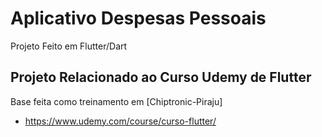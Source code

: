# Aplicativo Despesas Pessoais

Projeto Feito em Flutter/Dart

## Projeto Relacionado ao Curso Udemy de Flutter

Base feita como treinamento em [Chiptronic-Piraju]

- https://www.udemy.com/course/curso-flutter/

